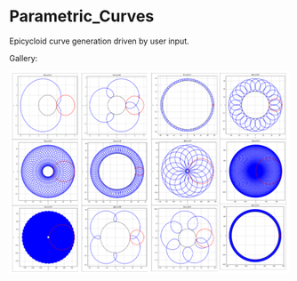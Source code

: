 # Parametric_Curves

Epicycloid curve generation driven by user input. 


Gallery:

<p align="center" width=500>
  <img src="epicycloids.png" />
</p>
